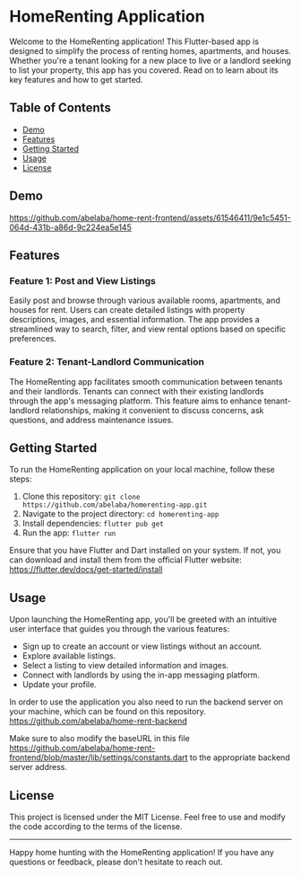 # HomeRenting Application

Welcome to the HomeRenting application! This Flutter-based app is designed to simplify the process of renting homes, apartments, and houses. Whether you're a tenant looking for a new place to live or a landlord seeking to list your property, this app has you covered. Read on to learn about its key features and how to get started.

## Table of Contents
- [Demo](#demo)
- [Features](#features)
- [Getting Started](#getting-started)
- [Usage](#usage)
- [License](#license)

## Demo
https://github.com/abelaba/home-rent-frontend/assets/61546411/9e1c5451-064d-431b-a86d-9c224ea5e145

## Features

### Feature 1: Post and View Listings
Easily post and browse through various available rooms, apartments, and houses for rent. Users can create detailed listings with property descriptions, images, and essential information. The app provides a streamlined way to search, filter, and view rental options based on specific preferences.

### Feature 2: Tenant-Landlord Communication
The HomeRenting app facilitates smooth communication between tenants and their landlords. Tenants can connect with their existing landlords through the app's messaging platform. This feature aims to enhance tenant-landlord relationships, making it convenient to discuss concerns, ask questions, and address maintenance issues.

## Getting Started

To run the HomeRenting application on your local machine, follow these steps:

1. Clone this repository: `git clone https://github.com/abelaba/homerenting-app.git`
2. Navigate to the project directory: `cd homerenting-app`
3. Install dependencies: `flutter pub get`
4. Run the app: `flutter run`

Ensure that you have Flutter and Dart installed on your system. If not, you can download and install them from the official Flutter website: https://flutter.dev/docs/get-started/install

## Usage

Upon launching the HomeRenting app, you'll be greeted with an intuitive user interface that guides you through the various features:

- Sign up to create an account or view listings without an account.
- Explore available listings.
- Select a listing to view detailed information and images.
- Connect with landlords by using the in-app messaging platform.
- Update your profile.

In order to use the application you also need to run the backend server on your machine, which can be found on this repository.
https://github.com/abelaba/home-rent-backend

Make sure to also modify the baseURL in this file https://github.com/abelaba/home-rent-frontend/blob/master/lib/settings/constants.dart to the appropriate backend server address.



## License

This project is licensed under the MIT License. Feel free to use and modify the code according to the terms of the license.

---

Happy home hunting with the HomeRenting application! If you have any questions or feedback, please don't hesitate to reach out.
